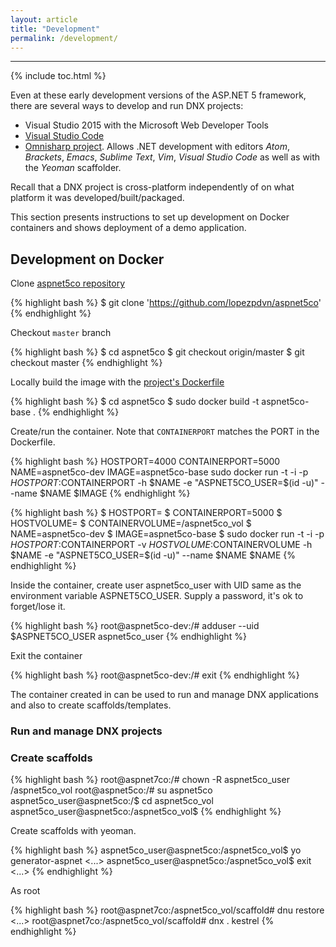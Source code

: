 ```yaml
---
layout: article
title: "Development"
permalink: /development/
---
```


- - -

{% include toc.html %}

Even at these early development versions of the ASP.NET 5 framework, there are
several ways to develop and run DNX projects:

* Visual Studio 2015 with the Microsoft Web Developer Tools
* [Visual Studio Code](https://code.visualstudio.com)
* [Omnisharp project](http://www.omnisharp.net). Allows .NET development with
  editors *Atom*, *Brackets*, *Emacs*, *Sublime Text*, *Vim*, *Visual Studio
  Code* as well as with the *Yeoman* scaffolder.

Recall that a DNX project is cross-platform independently of on what platform
it was developed/built/packaged.

This section presents instructions to set up development on Docker containers
and shows deployment of a demo application.

## Development on Docker

Clone [aspnet5co repository](https://github.com/lopezpdvn/aspnet5co)

{% highlight bash %}
$ git clone 'https://github.com/lopezpdvn/aspnet5co'
{% endhighlight %}

Checkout `master` branch

{% highlight bash %}
$ cd aspnet5co
$ git checkout origin/master
$ git checkout master
{% endhighlight %}

Locally build the image with the [project's
Dockerfile](https://github.com/lopezpdvn/aspnet5co/blob/master/Dockerfile)

{% highlight bash %}
$ cd aspnet5co
$ sudo docker build -t aspnet5co-base .
{% endhighlight %}

Create/run the container. Note that `CONTAINERPORT` matches the PORT in the
Dockerfile.

{% highlight bash %}
HOSTPORT=4000
CONTAINERPORT=5000
NAME=aspnet5co-dev
IMAGE=aspnet5co-base
sudo docker run -t -i -p $HOSTPORT:$CONTAINERPORT -h $NAME -e "ASPNET5CO_USER=$(id -u)" --name $NAME $IMAGE
{% endhighlight %}

{% highlight bash %}
$ HOSTPORT=<X>
$ CONTAINERPORT=5000
$ HOSTVOLUME=<Y>
$ CONTAINERVOLUME=/aspnet5co_vol
$ NAME=aspnet5co-dev
$ IMAGE=aspnet5co-base
$ sudo docker run -t -i -p $HOSTPORT:$CONTAINERPORT -v $HOSTVOLUME:$CONTAINERVOLUME -h $NAME -e "ASPNET5CO_USER=$(id -u)" --name $NAME $NAME
{% endhighlight %}

Inside the container, create user aspnet5co_user with UID same as the
environment variable ASPNET5CO_USER. Supply a password, it's ok to forget/lose
it.

{% highlight bash %}
root@aspnet5co-dev:/# adduser --uid $ASPNET5CO_USER aspnet5co_user
{% endhighlight %}

Exit the container

{% highlight bash %}
root@aspnet5co-dev:/# exit
{% endhighlight %}

The container created in can be used to run and manage DNX applications and
also to create scaffolds/templates.

### Run and manage DNX projects

### Create scaffolds

{% highlight bash %}
root@aspnet7co:/# chown -R aspnet5co_user /aspnet5co_vol
root@aspnet5co:/# su aspnet5co
aspnet5co_user@aspnet5co:/$ cd aspnet5co_vol
aspnet5co_user@aspnet5co:/aspnet5co_vol$
{% endhighlight %}

Create scaffolds with yeoman.

{% highlight bash %}
aspnet5co_user@aspnet5co:/aspnet5co_vol$ yo generator-aspnet
<...>
aspnet5co_user@aspnet5co:/aspnet5co_vol$ exit
<...>
{% endhighlight %}

As root

{% highlight bash %}
root@aspnet7co:/aspnet5co_vol/scaffold# dnu restore
<...>
root@aspnet7co:/aspnet5co_vol/scaffold# dnx . kestrel
{% endhighlight %}
